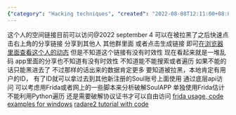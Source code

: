 ```yaml
---
{"category": "Hacking techniques", "created": "2022-08-08T12:11:00+08:00", "date": "2022-08-08 12:11:00", "description": "This article provides a method to view someone's blocked Soul social media profile by using a provided link with potential expiration dates and limitations in searching or traversing the platform. It also suggests using tools like Frida or Radare2 for more freedom of access, but mentions potential risks and limitations.", "modified": "2022-09-04T14:48:25+08:00", "tags": ["information gathering", "pyjom", "scraping", "soul", "stub"], "title": "Soul查看被拉黑之后对方的空间"}
---
```

这个人的空间链接目前可以访问@2022 september 4
可以在被拉黑了之后快速点击右上角的分享链接 分享到其他人 其他群里面 或者点击生成链接 即可[在浏览器里面查看这个人的动态](https://w12.soulsmile.cn/activity/#/web/user?targetUserIdEcpt=V2tDVVBvMVVuQlBWVlgvZUh1NEExdz09&userIdEcpt=V2tDVVBvMVVuQlBWVlgvZUh1NEExdz09&shareUserId=dlh1V3ZDbVBsQ2JWVlgvZUh1NEExdz09&titleNum=2&sec=B6QhUWMfVN9d1gb0vEoLCLaY7UPvMN5m) 但是不知道这个链接有没有时效性 现在看起来就是一堆乱码 app里面的分享也不知道有没有时效性
不知道能不能搜索或者遍历 如果不能的话只能黑进去了 不过那样的话出来的数据肯定更多
要知道被拉黑，本地肯定有用户的ID， 有了ID就可以拿过去到其他新注册的Soul账号上面使用 通过底层api访问
可以考虑用Frida或者网上的一些脚本来分析破解SoulAPP 单独使用Frida估计不能利用Python遍历 还是需要破解协议证书才可以自由访问
[frida usage, code examples for windows](https://frida.re/docs/examples/windows/)
[radare2 tutorial with code](https://github.com/ifding/radare2-tutorial)